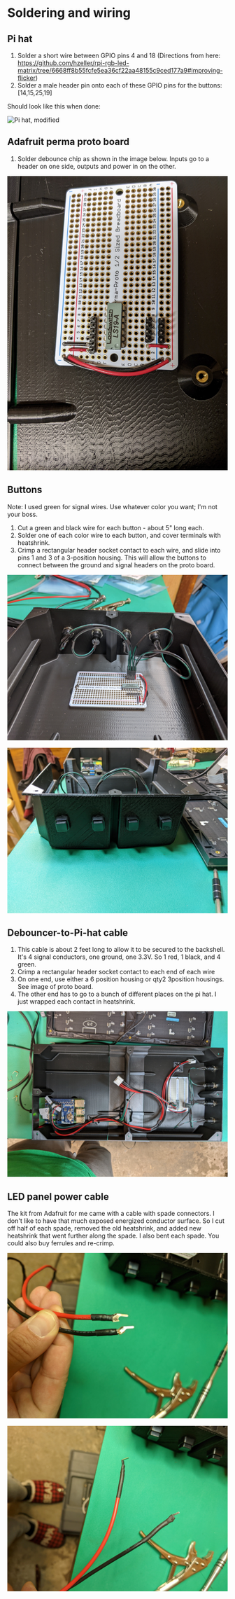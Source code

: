 # Soldering and wiring

## Pi hat

1. Solder a short wire between GPIO pins 4 and 18 (Directions from here: https://github.com/hzeller/rpi-rgb-led-matrix/tree/6668ff8b55fcfe5ea36cf22aa48155c9ced177a9#improving-flicker)
1. Solder a male header pin onto each of these GPIO pins for the buttons: [14,15,25,19]

Should look like this when done:

![Pi hat, modified](../photos/pins-and-mod-to-hat.png)

## Adafruit perma proto board

1. Solder debounce chip as shown in the image below.  Inputs go to a header on one side, outputs and power in on the other.

![](../photos/proto-board-soldered.jpg)

## Buttons

Note: I used green for signal wires.  Use whatever color you want; I'm not your boss.

1. Cut a green and black wire for each button - about 5" long each.
1. Solder one of each color wire to each button, and cover terminals with heatshrink.
1. Crimp a rectangular header socket contact to each wire, and slide into pins 1 and 3 of a 3-position housing.  This will allow the buttons to connect between the ground and signal headers on the proto board.

![Buttons connected](../photos/buttons-wired-to-proto-board.jpg)

![Buttons, exterior view](../photos/buttons-exterior-view.jpg)

## Debouncer-to-Pi-hat cable

1. This cable is about 2 feet long to allow it to be secured to the backshell. It's 4 signal conductors, one ground, one 3.3V.  So 1 red, 1 black, and 4 green.
1. Crimp a rectangular header socket contact to each end of each wire
1. On one end, use either a 6 position housing or qty2 3position housings.  See image of proto board.
1. The other end has to go to a bunch of different places on the pi hat.  I just wrapped each contact in heatshrink.

![Buttons, exterior view](../photos/wiring-harness-in-backshell.jpg)

## LED panel power cable

The kit from Adafruit for me came with a cable with spade connectors.  I don't like to have that much exposed energized conductor surface.  So I cut off half of each spade, removed the old heatshrink, and added new heatshrink that went further along the spade.  I also bent each spade.  You could also buy ferrules and re-crimp.

![Spades before heatshrink](../photos/spade-connectors-cut-in-half.jpg)

![Spades after heatshrink](../photos/spade-connectors-with-heatshrink.jpg)

